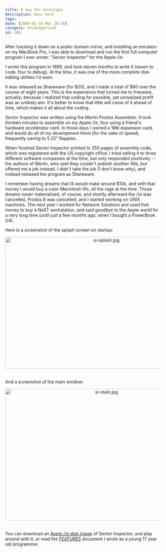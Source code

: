 ```yaml
---
title: A day for nostalgia
description: desc here
tags: 
date: [2009-01-19 Mon 20:36]
category: Uncategorized
id: 206
---
```


After tracking it down on a public domain mirror, and installing an
emulator on my MacBook Pro, I was able to download and run the first
full computer program I ever wrote: "Sector Inspector" for the Apple //e.

I wrote this program in 1989, and took eleven months to write it (seven
to code, four to debug).  At the time, it was one of the more complete
disk editing utilities I'd seen.

It was released as Shareware (for $20), and I made a total of $60 over
the course of eight years.  This is the experience that turned me to
freeware, actually; because I realized that coding for possible, yet
unrealized profit was an unlikely aim.  It's better to know that little
will come of it ahead of time, which makes it all about the coding.

<!--more-->
Sector Inspector was written using the Merlin Prodos Assembler.  It took
thirteen minutes to assemble on my Apple //e, four using a friend's
hardware accelerator card.  In those days I owned a 1Mb expansion card,
and would do all of my development there (for the sake of speed),
frequently saving to 5.25" floppies.

When finished Sector Inspector printed to 255 pages of assembly code,
which was registered with the US copyright office.  I tried selling it
to three different software companies at the time, but only responded
positively -- the authors of Merlin, who said they couldn't publish
another title, but offered me a job instead.  I didn't take the job (I
don't know why), and instead released the program as Shareware.

I remember having dreams that IS would make around $10k, and with that
money I would buy a color Macintosh IIfx, all the rage at the time.
Those dreams never materialized, of course, and shortly afterward the
//e was cancelled, Prodos 8 was cancelled, and I started working on UNIX
machines.  The next year I worked for Network Solutions and used that
money to buy a NeXT workstation, and said goodbye to the Apple world for
a very long time (until just a few months ago, when I bought a PowerBook
G4).

Here is a screenshot of the splash screen on startup:

<span class="mt-enclosure mt-enclosure-image"><img src="http://www.newartisans.com/images/si-splash.jpg" width="640" alt="si-splash.jpg" height="427" class="mt-image-center" style="text-align: center;margin: 0 auto 20px" /></span>

And a screenshot of the main window:

<span class="mt-enclosure mt-enclosure-image"><img src="http://www.newartisans.com/images/si-main.jpg" width="640" alt="si-main.jpg" height="427" class="mt-image-center" style="text-align: center;margin: 0 auto 20px" /></span>

You can download an [Apple //e disk image](ftp://ftp.newartisans.com/pub/si.zip)
of Sector Inspector, and play around with it, or read the
[FEATURES](http://ftp.newartisans.com/pub/SI.FEATURES.txt) document I wrote as a young 17 year old programmer.

